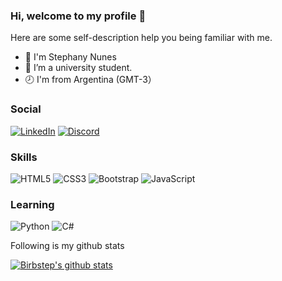 ### Hi, welcome to my profile 👋
Here are some self-description help you being familiar with me.
<!--
- 👯 I’m looking to collaborate on ...
- 🤔 I’m looking for help with ...
Here are some ideas to get you started:
-->
- 👾 I'm Stephany Nunes
- 🏫 I’m a university student.
- 🕗 I'm from Argentina (GMT-3）


### Social
[![LinkedIn](https://img.shields.io/badge/LinkedIn-0077B5?style=for-the-badge&logo=linkedin&logoColor=white)](https://www.linkedin.com/in/snoliv/)
[![Discord](https://img.shields.io/badge/Discord-7289DA?style=for-the-badge&logo=discord&logoColor=white)](https://discord.com/channels/@birbstep/)

### Skills
![HTML5](https://img.shields.io/badge/HTML5-E34F26?style=for-the-badge&logo=html5&logoColor=white)
![CSS3](https://img.shields.io/badge/CSS3-1572B6?style=for-the-badge&logo=css3&logoColor=white)
![Bootstrap](https://img.shields.io/badge/-boostrap-0D1117?style=for-the-badge&logo=bootstrap&labelColor=0D1117)
![JavaScript](https://img.shields.io/badge/JavaScript-F7DF1E?style=for-the-badge&logo=javascript&logoColor=black)

### Learning
![Python](https://img.shields.io/badge/python-3670A0?style=for-the-badge&logo=python&logoColor=ffdd54)
![C#](https://img.shields.io/badge/C%23-239120?style=for-the-badge&logo=c-sharp&logoColor=white)


Following is my github stats
  
[![Birbstep's github stats](https://github-readme-stats.vercel.app/api?username=birbstep)](https://github.com/birbstep/github-readme-stats)  
